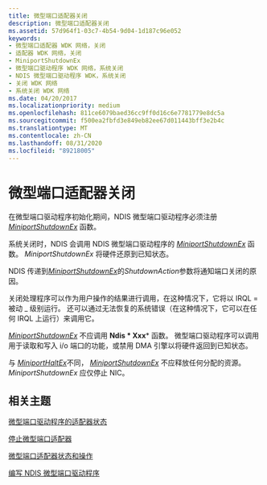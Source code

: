 ```yaml
---
title: 微型端口适配器关闭
description: 微型端口适配器关闭
ms.assetid: 57d964f1-03c7-4b54-9d04-1d187c96e052
keywords:
- 微型端口适配器 WDK 网络，关闭
- 适配器 WDK 网络，关闭
- MiniportShutdownEx
- 微型端口驱动程序 WDK 网络，系统关闭
- NDIS 微型端口驱动程序 WDK，系统关闭
- 关闭 WDK 网络
- 系统关闭 WDK 网络
ms.date: 04/20/2017
ms.localizationpriority: medium
ms.openlocfilehash: 811ce6079baed36cc9ff0d16c6e7781779e8dc5a
ms.sourcegitcommit: f500ea2fbfd3e849eb82ee67d011443bff3e2b4c
ms.translationtype: MT
ms.contentlocale: zh-CN
ms.lasthandoff: 08/31/2020
ms.locfileid: "89218005"
---
```

# <a name="miniport-adapter-shutdown"></a>微型端口适配器关闭





在微型端口驱动程序初始化期间，NDIS 微型端口驱动程序必须注册 [*MiniportShutdownEx*](/windows-hardware/drivers/ddi/ndis/nc-ndis-miniport_shutdown) 函数。

系统关闭时，NDIS 会调用 NDIS 微型端口驱动程序的 [*MiniportShutdownEx*](/windows-hardware/drivers/ddi/ndis/nc-ndis-miniport_shutdown) 函数。 *MiniportShutdownEx* 将硬件还原到已知状态。

NDIS 传递到[*MiniportShutdownEx*](/windows-hardware/drivers/ddi/ndis/nc-ndis-miniport_shutdown)的*ShutdownAction*参数将通知端口关闭的原因。

关闭处理程序可以作为用户操作的结果进行调用，在这种情况下，它将以 IRQL = 被动 \_ 级别运行。 还可以通过无法恢复的系统错误（在这种情况下，它可以在任何 IRQL 上运行）来调用它。

[*MiniportShutdownEx*](/windows-hardware/drivers/ddi/ndis/nc-ndis-miniport_shutdown) 不应调用 **Ndis * Xxx*** 函数。 微型端口驱动程序可以调用用于读取和写入 i/o 端口的功能，或禁用 DMA 引擎以将硬件返回到已知状态。

与 [*MiniportHaltEx*](/windows-hardware/drivers/ddi/ndis/nc-ndis-miniport_halt)不同， [*MiniportShutdownEx*](/windows-hardware/drivers/ddi/ndis/nc-ndis-miniport_shutdown) 不应释放任何分配的资源。 *MiniportShutdownEx* 应仅停止 NIC。

## <a name="related-topics"></a>相关主题


[微型端口驱动程序的适配器状态](adapter-states-of-a-miniport-driver.md)

[停止微型端口适配器](halting-a-miniport-adapter.md)

[微型端口适配器状态和操作](miniport-adapter-states-and-operations.md)

[编写 NDIS 微型端口驱动程序](./initializing-a-miniport-driver.md)

 

